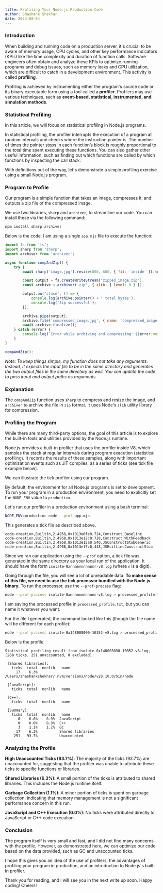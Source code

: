 ```yaml
---
title: Profiling Your Node.js Production Code
author: Shashank Shekhar
date: 2024-08-04
---
```


### Introduction

When building and running code on a production server, it's crucial to be aware of memory usage, CPU cycles, and other key performance indicators (KPIs) like the time complexity and duration of function calls. Software engineers often obtain and analyze these KPIs to optimize running programs and debug issues, such as memory leaks and CPU utilization, which are difficult to catch in a development environment. This activity is called **profiling**.

Profiling is achieved by instrumenting either the program's source code or its binary executable form using a tool called a **profiler**. Profilers may use various techniques, such as **event-based, statistical, instrumented, and simulation methods**.

### Statistical Profiling

In this article, we will focus on statistical profiling in Node.js programs. 

In statistical profiling, the profiler interrupts the execution of a program at random intervals and checks where the instruction pointer is. The number of times the pointer stops in each function’s block is roughly proportional to the total time spent executing these functions. You can also gather other useful information, such as finding out which functions are called by which functions by inspecting the call stack.

With definitions out of the way, let's demonstrate a simple profiling exercise using a small Node.js program.

### Program to Profile

Our program is a simple function that takes an image, compresses it, and outputs a zip file of the compressed image.

We use two libraries, `sharp` and `archiver`, to streamline our code. You can install these via the following command:

```bash
npm install sharp archiver 
```

Below is the code. I am using a single `app.mjs` file to execute the function:

```javascript
import fs from 'fs';
import sharp from 'sharp';
import archiver from 'archiver';

async function compAndZip() {
    try {
        await sharp('image.jpg').resize(800, 600, { fit: 'inside' }).toFile('compressed_image.jpg');

        const output = fs.createWriteStream('zipped_image.zip');
        const archive = archiver('zip', { zlib: { level: 9 } });

        output.on('close', () => {
            console.log(archive.pointer() + ' total bytes');
            console.log('Zip successful');
        });

        archive.pipe(output);
        archive.file('compressed_image.jpg', { name: 'compressed_image.jpg' });
        await archive.finalize();
    } catch (error) {
        console.log(`Error while archiving and compressing: ${error.message}`);
    }
}

compAndZip();
```

*Note: To keep things simple, my function does not take any arguments. Instead, it expects the input file to be in the same directory and generates the two output files in the same directory as well. You can update the code to pass input and output paths as arguments.*

### Explanation

The `compAndZip` function uses `sharp` to compress and resize the image, and `archiver` to archive the file in `zip` format. It uses Node's `zlib` utility library for compression.

### Profiling the Program

While there are many third-party options, the goal of this article is to explore the built-in tools and utilities provided by the Node.js runtime.

Node.js provides a built-in profiler that uses the profiler inside V8, which samples the stack at regular intervals during program execution (statistical profiling). It records the results of these samples, along with important optimization events such as JIT compiles, as a series of ticks (see tick file example below).

We can illustrate the tick profiler using our program.

By default, the environment for all Node.js programs is set to development. To run your program in a production environment, you need to explicitly set the `NODE_ENV` value to `production`.

Let's run our profiler in a production environment using a bash terminal:

```bash 
NODE_ENV=production node --prof app.mjs
```

This generates a tick file as described above.

```log
code-creation,Builtin,2,4958,0x1013e0fe0,724,Construct_Baseline
code-creation,Builtin,2,4958,0x1013e12c0,728,Construct_WithFeedback
code-creation,Builtin,2,4958,0x1013e15a0,540,JSConstructStubGeneric
code-creation,Builtin,2,4958,0x1013e17c0,448,JSBuiltinsConstructStub
```

Since we ran our application using the `--prof` option, a tick file was generated in the same directory as your local run of the application. It should have the form `isolate-0xnnnnnnnnnnnn-v8.log` (where `n` is a digit).

Going through the file, you will see a lot of unreadable data. **To make sense of this file, we need to use the tick processor bundled with the Node.js binary**. To run the processor, use the `--prof-process` flag:

```bash
node --prof-process isolate-0xnnnnnnnnnnnn-v8.log > processed_profile.txt
```

I am saving the processed profile in `processed_profile.txt`, but you can name it whatever you want.

For the file I generated, the command looked like this (though the file name will be different for each profile):

```bash
node --prof-process isolate-0x148008000-10352-v8.log > processed_profile.txt  
```

Below is the profile:

```log
Statistical profiling result from isolate-0x148008000-10352-v8.log, (268 ticks, 251 unaccounted, 0 excluded).

 [Shared libraries]:
   ticks  total  nonlib   name
     17    6.3%          /Users/shashankshekhar/.nvm/versions/node/v20.10.0/bin/node

 [JavaScript]:
   ticks  total  nonlib   name

 [C++]:
   ticks  total  nonlib   name

 [Summary]:
   ticks  total  nonlib   name
      0    0.0%    0.0%  JavaScript
      0    0.0%    0.0%  C++
      3    1.1%    1.2%  GC
     17    6.3%          Shared libraries
    251   93.7%          Unaccounted
```

### Analyzing the Profile

**High Unaccounted Ticks (93.7%)**: The majority of the ticks (93.7%) are unaccounted for, suggesting that the profiler was unable to attribute these ticks to specific functions or libraries.

**Shared Libraries (6.3%)**: A small portion of the ticks is attributed to shared libraries. This includes the Node.js runtime itself.

**Garbage Collection (1.1%)**: A minor portion of ticks is spent on garbage collection, indicating that memory management is not a significant performance concern in this run.

**JavaScript and C++ Execution (0.0%)**: No ticks were attributed directly to JavaScript or C++ code execution.

### Conclusion

The program itself is very small and fast, and I did not find many concerns with the profile. However, as demonstrated here, we can optimize our code based on the data provided, such as GC and unaccounted ticks.

I hope this gives you an idea of the use of profilers, the advantages of profiling your program in production, and an introduction to Node.js's built-in profiler.

Thank you for reading, and I will see you in the next write up soon. Happy coding! Cheers!

